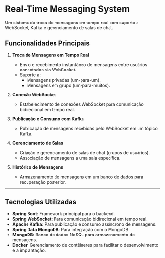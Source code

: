 # Real-Time Messaging System

Um sistema de troca de mensagens em tempo real com suporte a WebSocket, Kafka e gerenciamento de salas de chat.

## Funcionalidades Principais

1. **Troca de Mensagens em Tempo Real**
   - Envio e recebimento instantâneo de mensagens entre usuários conectados via WebSocket.
   - Suporte a:
     - Mensagens privadas (um-para-um).
     - Mensagens em grupo (um-para-muitos).

2. **Conexão WebSocket**
   - Estabelecimento de conexões WebSocket para comunicação bidirecional em tempo real.

3. **Publicação e Consumo com Kafka**
   - Publicação de mensagens recebidas pelo WebSocket em um tópico Kafka.

4. **Gerenciamento de Salas**
   - Criação e gerenciamento de salas de chat (grupos de usuários).
   - Associação de mensagens a uma sala específica.

5. **Histórico de Mensagens**
   - Armazenamento de mensagens em um banco de dados para recuperação posterior.

---

## Tecnologias Utilizadas

- **Spring Boot**: Framework principal para o backend.
- **Spring WebSocket**: Para comunicação bidirecional em tempo real.
- **Apache Kafka**: Para publicação e consumo assíncrono de mensagens.
- **Spring Data MongoDB**: Para integração com o MongoDB.
- **MongoDB**: Banco de dados NoSQL para armazenamento de mensagens.
- **Docker**: Gerenciamento de contêineres para facilitar o desenvolvimento e a implantação.
